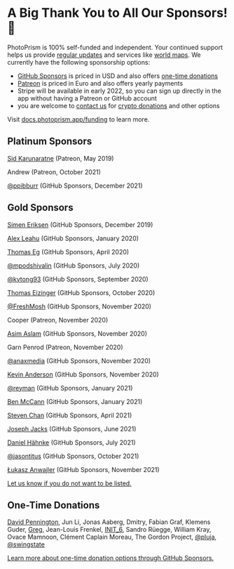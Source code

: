 # A Big Thank You to All Our Sponsors! 💎 #

PhotoPrism is 100% self-funded and independent. Your continued support helps us provide [regular updates](https://docs.photoprism.app/release-notes/)
and services like [world maps](https://demo.photoprism.app/places).
We currently have the following sponsorship options:

- [GitHub Sponsors](https://github.com/sponsors/photoprism) is priced in USD and also
  offers [one-time donations](https://github.com/sponsors/photoprism?frequency=one-time)
- [Patreon](https://www.patreon.com/photoprism) is priced in Euro and also offers yearly payments
- Stripe will be available in early 2022, so you can sign up directly in the app without having a Patreon or GitHub
  account
- you are welcome to [contact us](https://photoprism.app/contact) for [crypto donations](https://photoprism.app/crypto-donations) and other options

Visit [docs.photoprism.app/funding](https://docs.photoprism.app/funding/) to learn more.

## Platinum Sponsors ##

[Sid Karunaratne](https://github.com/sakaru) (Patreon, May 2019)

Andrew (Patreon, October 2021)

[@ppibburr](https://github.com/ppibburr) (GitHub Sponsors, December 2021)

## Gold Sponsors ##

[Simen Eriksen](https://github.com/dennorske) (GitHub Sponsors, December 2019)

[Alex Leahu](https://github.com/alxjsn) (GitHub Sponsors, January 2020)

[Thomas Eg](https://github.com/ThomasEg) (GitHub Sponsors, April 2020)

[@mpodshivalin](https://github.com/mpodshivalin) (GitHub Sponsors, July 2020)

[@kvtong93](https://github.com/kvtong93) (GitHub Sponsors, September 2020)

[Thomas Eizinger](https://github.com/thomaseizinger) (GitHub Sponsors, October 2020)

[@FreshMosh](https://github.com/FreshMosh) (GitHub Sponsors, November 2020)

Cooper (Patreon, November 2020)

[Asim Aslam](https://github.com/asim) (GitHub Sponsors, November 2020)

Garn Penrod (Patreon, November 2020)

[@anaxmedia](https://github.com/anaxmedia) (GitHub Sponsors, November 2020)

[Kevin Anderson](https://github.com/kevinanderson1) (GitHub Sponsors, November 2020)

[@reyman](https://github.com/reyman) (GitHub Sponsors, January 2021)

[Ben McCann](https://github.com/benmccann) (GitHub Sponsors, January 2021)

[Steven Chan](https://github.com/nioq) (GitHub Sponsors, April 2021)

[Joseph Jacks](https://github.com/josephjacks) (GitHub Sponsors, June 2021)

[Daniel Hähnke](https://github.com/DanBenHa) (GitHub Sponsors, July 2021)

[@jasontitus](https://github.com/jasontitus) (GitHub Sponsors, October 2021)

[Łukasz Anwajler](https://github.com/anwajler) (GitHub Sponsors, November 2021)

[Let us know if you do not want to be listed.](https://photoprism.app/contact)

## One-Time Donations ##

[David Pennington](https://github.com/Xeoncross), Jun Li, Jonas Aaberg, Dmitry, Fabian Graf, Klemens
Guder, [Greg](https://github.com/oziee), Jean-Louis Frenkel, [INIT_6](https://twitter.com/init_3), Sandro Rüegge,
William Kray, Ovace Mamnoon, Clément Caplain Moreau, The Gordon Project, [@pluja](https://github.com/pluja),
[@swingstate](https://github.com/photoprism/photoprism/issues/808#issuecomment-997467377)

[Learn more about one-time donation options through GitHub Sponsors.](https://github.com/sponsors/photoprism?frequency=one-time)

